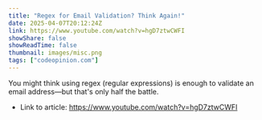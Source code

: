 ```yaml
---
title: "Regex for Email Validation? Think Again!"
date: 2025-04-07T20:12:24Z
link: https://www.youtube.com/watch?v=hgD7ztwCWFI
showShare: false
showReadTime: false
thumbnail: images/misc.png
tags: ["codeopinion.com"]
---
```

You might think using regex (regular expressions) is enough to validate an email address—but that's only half the battle.

- Link to article: https://www.youtube.com/watch?v=hgD7ztwCWFI